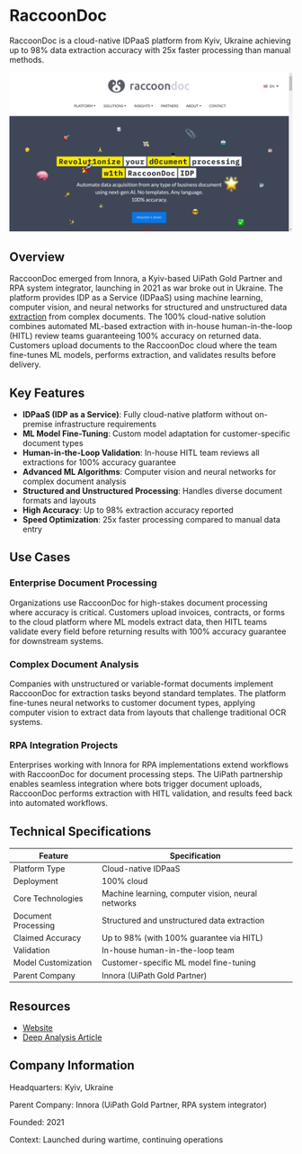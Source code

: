 # RaccoonDoc

RaccoonDoc is a cloud-native IDPaaS platform from Kyiv, Ukraine achieving up to 98% data extraction accuracy with 25x faster processing than manual methods.

![RaccoonDoc](assets/raccoondoc.png)


## Overview

RaccoonDoc emerged from Innora, a Kyiv-based UiPath Gold Partner and RPA system integrator, launching in 2021 as war broke out in Ukraine. The platform provides IDP as a Service (IDPaaS) using machine learning, computer vision, and neural networks for structured and unstructured data [extraction](../../capabilities/extraction/index.md) from complex documents. The 100% cloud-native solution combines automated ML-based extraction with in-house human-in-the-loop (HITL) review teams guaranteeing 100% accuracy on returned data. Customers upload documents to the RaccoonDoc cloud where the team fine-tunes ML models, performs extraction, and validates results before delivery.

## Key Features

- **IDPaaS (IDP as a Service)**: Fully cloud-native platform without on-premise infrastructure requirements
- **ML Model Fine-Tuning**: Custom model adaptation for customer-specific document types
- **Human-in-the-Loop Validation**: In-house HITL team reviews all extractions for 100% accuracy guarantee
- **Advanced ML Algorithms**: Computer vision and neural networks for complex document analysis
- **Structured and Unstructured Processing**: Handles diverse document formats and layouts
- **High Accuracy**: Up to 98% extraction accuracy reported
- **Speed Optimization**: 25x faster processing compared to manual data entry

## Use Cases

### Enterprise Document Processing
Organizations use RaccoonDoc for high-stakes document processing where accuracy is critical. Customers upload invoices, contracts, or forms to the cloud platform where ML models extract data, then HITL teams validate every field before returning results with 100% accuracy guarantee for downstream systems.

### Complex Document Analysis
Companies with unstructured or variable-format documents implement RaccoonDoc for extraction tasks beyond standard templates. The platform fine-tunes neural networks to customer document types, applying computer vision to extract data from layouts that challenge traditional OCR systems.

### RPA Integration Projects
Enterprises working with Innora for RPA implementations extend workflows with RaccoonDoc for document processing steps. The UiPath partnership enables seamless integration where bots trigger document uploads, RaccoonDoc performs extraction with HITL validation, and results feed back into automated workflows.

## Technical Specifications

| Feature | Specification |
|---------|---------------|
| Platform Type | Cloud-native IDPaaS |
| Deployment | 100% cloud |
| Core Technologies | Machine learning, computer vision, neural networks |
| Document Processing | Structured and unstructured data extraction |
| Claimed Accuracy | Up to 98% (with 100% guarantee via HITL) |
| Validation | In-house human-in-the-loop team |
| Model Customization | Customer-specific ML model fine-tuning |
| Parent Company | Innora (UiPath Gold Partner) |

## Resources

- [Website](https://raccoondoc.com)
- [Deep Analysis Article](https://www.deep-analysis.net/out-of-ukraine-an-idp-startup-story/)

## Company Information

Headquarters: Kyiv, Ukraine

Parent Company: Innora (UiPath Gold Partner, RPA system integrator)

Founded: 2021

Context: Launched during wartime, continuing operations 